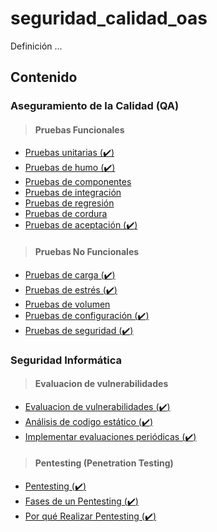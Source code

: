 # seguridad_calidad_oas

Definición ...

## Contenido

### Aseguramiento de la Calidad (QA)

> #### Pruebas Funcionales
- [Pruebas unitarias (:heavy_check_mark:)](qa.md#pruebas-unitarias)
- [Pruebas de humo (:heavy_check_mark:)](qa.md#pruebas-de-humo)
- [Pruebas de componentes](qa.md#pruebas-de-componentes)
- [Pruebas de integración](qa.md#pruebas-de-integración)
- [Pruebas de regresión](qa.md#pruebas-de-regresión)
- [Pruebas de cordura](qa.md#pruebas-de-cordura)
- [Pruebas de aceptación (:heavy_check_mark:)](qa.md#pruebas-de-aceptación)

> #### Pruebas No Funcionales
- [Pruebas de carga (:heavy_check_mark:)](qa_no_funcional.md)
- [Pruebas de estrés (:heavy_check_mark:)](qa_no_funcional.md)
- [Pruebas de volumen](qa_no_funcional.md)
- [Pruebas de configuración (:heavy_check_mark:)](qa_no_funcional.md)
- [Pruebas de seguridad (:heavy_check_mark:)](qa_no_funcional.md)

### Seguridad Informática

> #### Evaluacion de vulnerabilidades
- [Evaluacion de vulnerabilidades (:heavy_check_mark:)](seguridad.md#evaluacion-de-vulnerabilidades)
- [Análisis de codigo estático (:heavy_check_mark:)](seguridad.md#anállisis-de-código-estatico)
- [Implementar evaluaciones periódicas (:heavy_check_mark:)](seguridad.md#implementar-evaluaciones-periódicas-de-evaluacion-de-vulnerabilidades)

> #### Pentesting (Penetration Testing)
- [Pentesting (:heavy_check_mark:)](seguridad.md#pentesting)
- [Fases de un Pentesting (:heavy_check_mark:)](seguridad.md#fases-de-un-pentesting)
- [Por qué Realizar Pentesting (:heavy_check_mark:)](seguridad.md#por-qué-realizar-pentesting)
